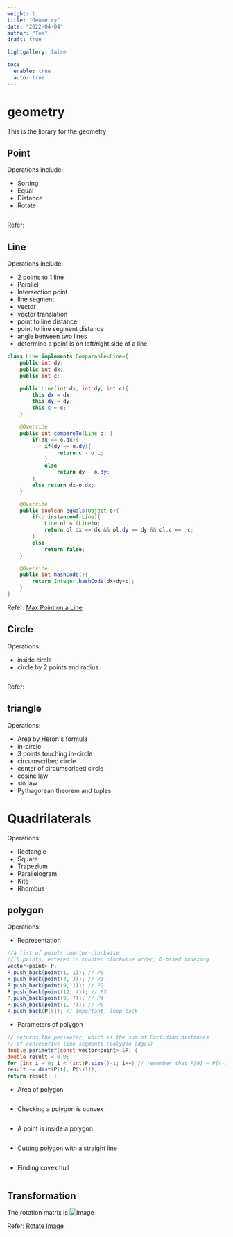 ```yaml
---
weight: 1
title: "Geometry"
date: "2022-04-04"
author: "Tom"
draft: true

lightgallery: false

toc:
  enable: true
  auto: true
---
```


# geometry

This is the library for the geometry

## Point

Operations include:

* Sorting
* Equal
* Distance
* Rotate

```java

```

Refer: []()

## Line

Operations include:
* 2 points to 1 line
* Parallel
* Intersection point
* line segment
* vector
* vector translation
* point to line distance
* point to line segment distance
* angle between two lines
* determine a point is on left/right side of a line


```java
class Line implements Comparable<Line>{
    public int dy;
    public int dx;
    public int c;

    public Line(int dx, int dy, int c){
        this.dx = dx;
        this.dy = dy;
        this.c = c;
    }

    @Override
    public int compareTo(Line o) {
        if(dx == o.dx){
            if(dy == o.dy){
                return c - o.c;
            }
            else
                return dy - o.dy;
        }
        else return dx-o.dx;
    }

    @Override
    public boolean equals(Object o){
        if(o instanceof Line){
            Line ol = (Line)o;
            return ol.dx == dx && ol.dy == dy && ol.c ==  c;
        }
        else
            return false;
    }

    @Override
    public int hashCode(){
        return Integer.hashCode(dx+dy+c);
    }
}
```

Refer: [Max Point on a Line](https://leetcode.com/submissions/detail/238430333/) 

## Circle

Operations:
* inside circle
* circle by 2 points and radius

```java
```

Refer: []() 

## triangle

Operations:
* Area by Heron's formula
* in-circle
* 3 points touching in-circle
* circumscribed circle
* center of circumscribed circle
* cosine law
* sin law
* Pythagorean theorem and tuples

# Quadrilaterals

Operations:
* Rectangle
* Square
* Trapezium
* Parallelogram
* Kite
* Rhombus

## polygon

Operations:

* Representation

```java
//a list of points counter-clockwise
// 6 points, entered in counter clockwise order, 0-based indexing
vector<point> P;
P.push_back(point(1, 1)); // P0
P.push_back(point(3, 3)); // P1
P.push_back(point(9, 1)); // P2
P.push_back(point(12, 4)); // P3
P.push_back(point(9, 7)); // P4
P.push_back(point(1, 7)); // P5
P.push_back(P[0]); // important: loop back
```

* Parameters of polygon

```java
// returns the perimeter, which is the sum of Euclidian distances
// of consecutive line segments (polygon edges)
double perimeter(const vector<point> &P) {
double result = 0.0;
for (int i = 0; i < (int)P.size()-1; i++) // remember that P[0] = P[n-1]
result += dist(P[i], P[i+1]);
return result; }
```

* Area of polygon

```java

```

* Checking a polygon is convex

```java

```

* A point is inside a polygon

```java
```

* Cutting polygon with a straight line

```java

```

* Finding covex hull

```java

```



## Transformation

The rotation matrix is ![image](http://planning.cs.uiuc.edu/img807.gif)

Refer: [Rotate Image](https://leetcode.com/submissions/detail/628337089/)